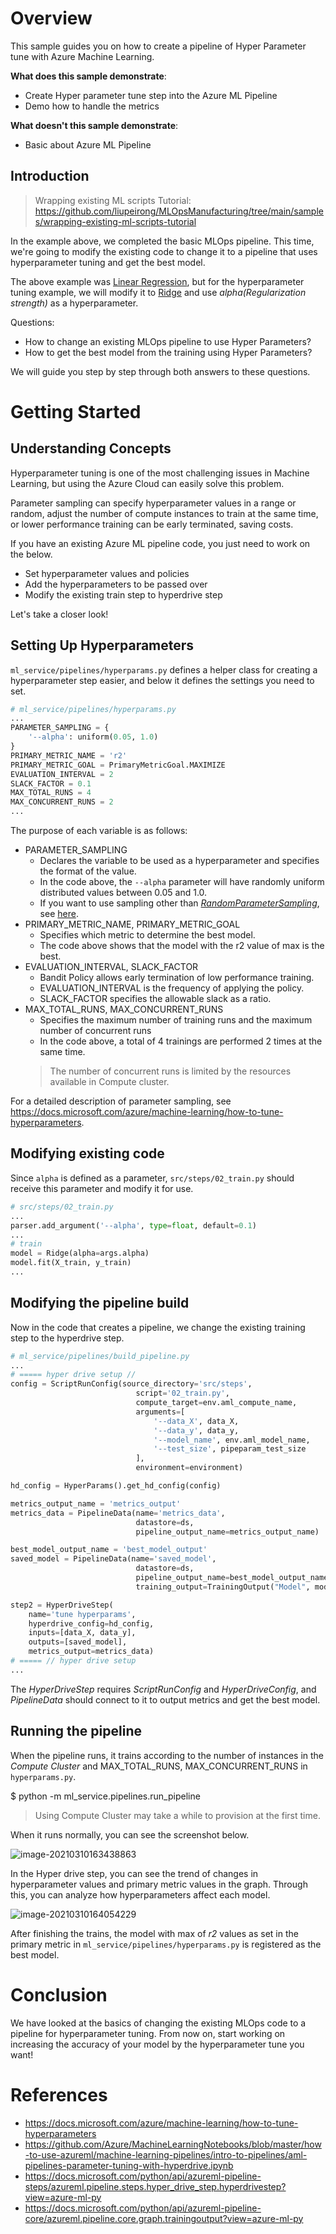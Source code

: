 # Overview

This sample guides you on how to create a pipeline of Hyper Parameter tune with  Azure Machine Learning.

__What does this sample demonstrate__:

* Create Hyper parameter tune step into the Azure ML Pipeline
* Demo how to handle the metrics

__What doesn't this sample demonstrate__:

* Basic about Azure ML Pipeline

## Introduction

> Wrapping existing ML scripts Tutorial: https://github.com/liupeirong/MLOpsManufacturing/tree/main/samples/wrapping-existing-ml-scripts-tutorial

In the example above, we completed the basic MLOps pipeline. This time, we're going to modify the existing code to change it to a pipeline that uses hyperparameter tuning and get the best model.

The above example was [Linear Regression](https://scikit-learn.org/stable/modules/generated/sklearn.linear_model.LinearRegression.html), but for the hyperparameter tuning example, we will modify it to [Ridge](https://scikit-learn.org/stable/modules/generated/sklearn.linear_model.Ridge.html) and use _alpha(Regularization strength)_ as a hyperparameter.

Questions:

- How to change an existing MLOps pipeline to use Hyper Parameters?
- How to get the best model from the training using Hyper Parameters?

We will guide you step by step through both answers to these questions. 

# Getting Started

## Understanding Concepts

Hyperparameter tuning is one of the most challenging issues in Machine Learning, but using the Azure Cloud can easily solve this problem.

Parameter sampling can specify hyperparameter values in a range or random, adjust the number of compute instances to train at the same time, or lower performance training can be early terminated, saving costs.

If you have an existing Azure ML pipeline code, you just need to work on the below.

  - Set hyperparameter values and policies
  - Add the hyperparameters to be passed over
  - Modify the existing train step to hyperdrive step

Let's take a closer look!

## Setting Up Hyperparameters

`ml_service/pipelines/hyperparams.py` defines a helper class for creating a hyperparameter step easier, and below it defines the settings you need to set.

```python
# ml_service/pipelines/hyperparams.py
...
PARAMETER_SAMPLING = {
    '--alpha': uniform(0.05, 1.0)
}
PRIMARY_METRIC_NAME = 'r2'
PRIMARY_METRIC_GOAL = PrimaryMetricGoal.MAXIMIZE
EVALUATION_INTERVAL = 2
SLACK_FACTOR = 0.1
MAX_TOTAL_RUNS = 4
MAX_CONCURRENT_RUNS = 2
...
```

The purpose of each variable is as follows:
- PARAMETER_SAMPLING
  - Declares the variable to be used as a hyperparameter and specifies the format of the value.
  - In the code above, the `--alpha` parameter will have randomly uniform distributed values between 0.05 and 1.0.
  - If you want to use sampling other than [_RandomParameterSampling_](https://docs.microsoft.com/python/api/azureml-train-core/azureml.train.hyperdrive.randomparametersampling?view=azure-ml-py), see [here](https://docs.microsoft.com/azure/machine-learning/how-to-tune-hyperparameters#sampling-the-hyperparameter-space).
- PRIMARY_METRIC_NAME, PRIMARY_METRIC_GOAL
  - Specifies which metric to determine the best model.
  - The code above shows that the model with the r2 value of max is the best.
- EVALUATION_INTERVAL, SLACK_FACTOR
  - Bandit Policy allows early termination of low performance training.
  - EVALUATION_INTERVAL is the frequency of applying the policy.
  - SLACK_FACTOR specifies the allowable slack as a ratio.
- MAX_TOTAL_RUNS, MAX_CONCURRENT_RUNS
  - Specifies the maximum number of training runs and the maximum number of concurrent runs
  - In the code above, a total of 4 trainings are performed 2 times at the same time.
  > The number of concurrent runs is limited by the resources available in Compute cluster.

For a detailed description of parameter sampling, see https://docs.microsoft.com/azure/machine-learning/how-to-tune-hyperparameters.

## Modifying existing code

Since `alpha` is defined as a parameter, `src/steps/02_train.py` should receive this parameter and modify it for use.

```python
# src/steps/02_train.py
...
parser.add_argument('--alpha', type=float, default=0.1)
...
# train
model = Ridge(alpha=args.alpha)
model.fit(X_train, y_train)
...
```

## Modifying the pipeline build

Now in the code that creates a pipeline, we change the existing training step to the hyperdrive step.

```python
# ml_service/pipelines/build_pipeline.py
...
# ===== hyper drive setup //
config = ScriptRunConfig(source_directory='src/steps',
                            script='02_train.py',
                            compute_target=env.aml_compute_name,
                            arguments=[
                                '--data_X', data_X,
                                '--data_y', data_y,
                                '--model_name', env.aml_model_name,
                                '--test_size', pipeparam_test_size
                            ],
                            environment=environment)

hd_config = HyperParams().get_hd_config(config)

metrics_output_name = 'metrics_output'
metrics_data = PipelineData(name='metrics_data',
                            datastore=ds,
                            pipeline_output_name=metrics_output_name)

best_model_output_name = 'best_model_output'
saved_model = PipelineData(name='saved_model',
                            datastore=ds,
                            pipeline_output_name=best_model_output_name,
                            training_output=TrainingOutput("Model", model_file="outputs/mymodel"))

step2 = HyperDriveStep(
    name='tune hyperparams',
    hyperdrive_config=hd_config,
    inputs=[data_X, data_y],
    outputs=[saved_model],
    metrics_output=metrics_data)
# ===== // hyper drive setup
...
```

The _HyperDriveStep_ requires _ScriptRunConfig_  and _HyperDriveConfig_, and _PipelineData_ should connect to it to output metrics and get the best model.

## Running the pipeline

When the pipeline runs, it trains according to the number of instances in the _Compute Cluster_ and MAX_TOTAL_RUNS, MAX_CONCURRENT_RUNS in `hyperparams.py`.

$ python -m ml_service.pipelines.run_pipeline

> Using Compute Cluster may take a while to provision at the first time.

When it runs normally, you can see the screenshot below.

![image-20210310163438863](docs/image-20210310163438863.png)

In the Hyper drive step, you can see the trend of changes in hyperparameter values and primary metric values in the graph. Through this, you can analyze how hyperparameters affect each model.

![image-20210310164054229](docs/image-20210310164054229.png)

After finishing the trains, the model with max of _r2_ values as set in the primary metric in `ml_service/pipelines/hyperparams.py` is registered as the best model.

# Conclusion

We have looked at the basics of changing the existing MLOps code to a pipeline for hyperparameter tuning. From now on, start working on increasing the accuracy of your model by the hyperparameter tune you want!

# References

- https://docs.microsoft.com/azure/machine-learning/how-to-tune-hyperparameters
- https://github.com/Azure/MachineLearningNotebooks/blob/master/how-to-use-azureml/machine-learning-pipelines/intro-to-pipelines/aml-pipelines-parameter-tuning-with-hyperdrive.ipynb
- https://docs.microsoft.com/python/api/azureml-pipeline-steps/azureml.pipeline.steps.hyper_drive_step.hyperdrivestep?view=azure-ml-py
- https://docs.microsoft.com/python/api/azureml-pipeline-core/azureml.pipeline.core.graph.trainingoutput?view=azure-ml-py
